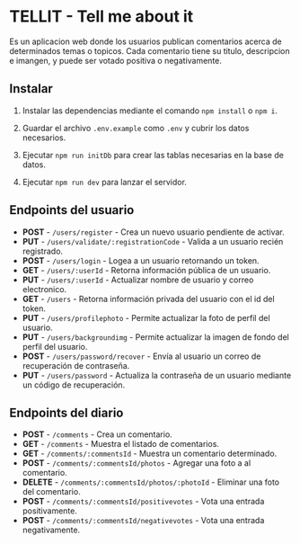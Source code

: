 # TELLIT - Tell me about it

Es un aplicacion web donde los usuarios publican comentarios acerca de determinados temas o topicos. Cada comentario tiene su titulo, descripcion e imangen, y puede ser votado positiva o negativamente.

## Instalar

1. Instalar las dependencias mediante el comando `npm install` o `npm i`.

2. Guardar el archivo `.env.example` como `.env` y cubrir los datos necesarios.

3. Ejecutar `npm run initDb` para crear las tablas necesarias en la base de datos.

4. Ejecutar `npm run dev` para lanzar el servidor.

## Endpoints del usuario

- **POST** - `/users/register` - Crea un nuevo usuario pendiente de activar.
- **PUT** - `/users/validate/:registrationCode` - Valida a un usuario recién registrado.
- **POST** - `/users/login` - Logea a un usuario retornando un token.
- **GET** - `/users/:userId` - Retorna información pública de un usuario.
- **PUT** - `/users/:userId` - Actualizar nombre de usuario y correo electronico.
- **GET** - `/users` - Retorna información privada del usuario con el id del token.
- **PUT** - `/users/profilephoto` - Permite actualizar la foto de perfil del usuario.
- **PUT** - `/users/backgroundimg` - Permite actualizar la imagen de fondo del perfil del usuario.
- **POST** - `/users/password/recover` - Envía al usuario un correo de recuperación de contraseña.
- **PUT** - `/users/password` - Actualiza la contraseña de un usuario mediante un código de recuperación.

## Endpoints del diario

- **POST** - `/comments` - Crea un comentario.
- **GET** - `/comments` - Muestra el listado de comentarios.
- **GET** - `/comments/:commentsId` - Muestra un comentario determinado.
- **POST** - `/comments/:commentsId/photos` - Agregar una foto a al comentario.
- **DELETE** - `/comments/:commentsId/photos/:photoId` - Eliminar una foto del comentario.
- **POST** - `/comments/:commentsId/positivevotes` - Vota una entrada positivamente.
- **POST** - `/comments/:commentsId/negativevotes` - Vota una entrada negativamente.
